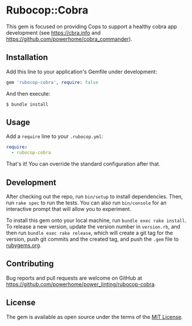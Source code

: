 # Rubocop::Cobra

This gem is focused on providing Cops to support a healthy cobra app development (see https://cbra.info and https://github.com/powerhome/cobra_commander).

## Installation

Add this line to your application's Gemfile under development:

```ruby
gem 'rubocop-cobra', require: false
```

And then execute:

    $ bundle install

## Usage

Add a `require` line to your `.rubocop.yml`:

```yml
require:
  - rubocop-cobra
```

That's it! You can override the standard configuration after that.

## Development

After checking out the repo, run `bin/setup` to install dependencies. Then, run `rake spec` to run the tests. You can also run `bin/console` for an interactive prompt that will allow you to experiment.

To install this gem onto your local machine, run `bundle exec rake install`. To release a new version, update the version number in `version.rb`, and then run `bundle exec rake release`, which will create a git tag for the version, push git commits and the created tag, and push the `.gem` file to [rubygems.org](https://rubygems.org).

## Contributing

Bug reports and pull requests are welcome on GitHub at https://github.com/powerhome/power_linting/rubocop-cobra.

## License

The gem is available as open source under the terms of the [MIT License](https://opensource.org/licenses/MIT).
